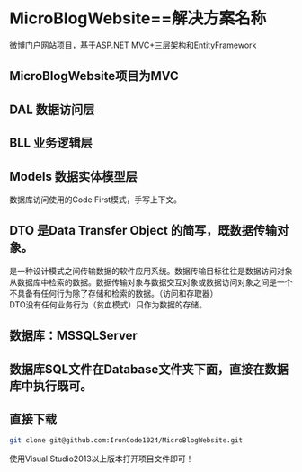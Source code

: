# MicroBlogWebsite==解决方案名称
微博门户网站项目，基于ASP.NET MVC+三层架构和EntityFramework

## MicroBlogWebsite项目为MVC
## DAL 数据访问层
## BLL 业务逻辑层
## Models 数据实体模型层
数据库访问使用的Code First模式，手写上下文。
## DTO 是Data Transfer Object 的简写，既数据传输对象。
是一种设计模式之间传输数据的软件应用系统。数据传输目标往往是数据访问对象从数据库中检索的数据。数据传输对象与数据交互对象或数据访问对象之间是一个不具备有任何行为除了存储和检索的数据。（访问和存取器）
<br>DTO没有任何业务行为（贫血模式）只作为数据的存储。

## 数据库：MSSQLServer
## 数据库SQL文件在Database文件夹下面，直接在数据库中执行既可。

## 直接下载
```bash
git clone git@github.com:IronCode1024/MicroBlogWebsite.git
```
使用Visual Studio2013以上版本打开项目文件即可！
